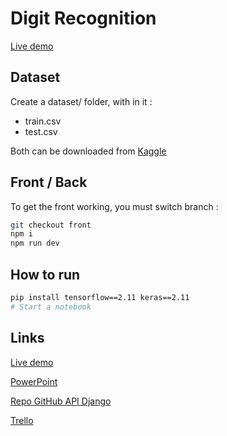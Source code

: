 # Digit Recognition

[Live demo](https://digit-recognition-five.vercel.app/)

## Dataset
Create a dataset/ folder, with in it :

- train.csv
- test.csv

Both can be downloaded from [Kaggle](https://www.kaggle.com/competitions/digit-recognizer/data)

## Front / Back

To get the front working, you must switch branch :
```bash
git checkout front
npm i
npm run dev
```

## How to run
```bash
pip install tensorflow==2.11 keras==2.11
# Start a notebook
```

## Links

[Live demo](https://digit-recognition-five.vercel.app/)

[PowerPoint](https://testipformation-my.sharepoint.com/:p:/g/personal/v_allart_ecole-ipssi_net/Ee85nTodqJdMrSuNWBrxCkMBayPK9MsLywRV-yj1n4wMQw?e=RuRupL)

[Repo GitHub API Django](https://github.com/thomas-rooty/digit_recognition_api)

[Trello](https://trello.com/b/RxyGv5aZ/projet-ia)
